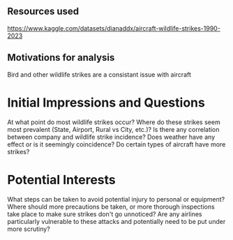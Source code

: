 ## Resources used
https://www.kaggle.com/datasets/dianaddx/aircraft-wildlife-strikes-1990-2023

## Motivations for analysis
Bird and other wildlife strikes are a consistant issue with aircraft 


# Initial Impressions and Questions
At what point do most wildlife strikes occur? Where do these strikes seem most prevalent (State, Airport, Rural vs City, etc.)? Is there any correlation between company and wildlife strike incidence? Does weather have any effect or is it seemingly coincidence? Do certain types of aircraft have more strikes?

# Potential Interests
What steps can be taken to avoid potential injury to personal or equipment? Where should more precautions be taken, or more thorough inspections take place to make sure strikes don't go unnoticed? Are any airlines particularly vulnerable to these attacks and potentially need to be put under more scrutiny?
